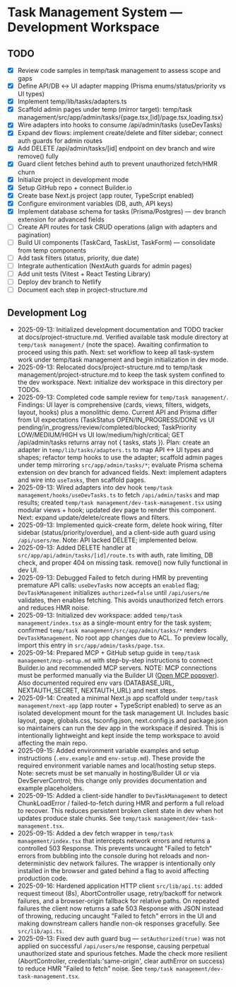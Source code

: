 # Task Management System — Development Workspace

## TODO
- [x] Review code samples in temp/task management to assess scope and gaps
- [x] Define API/DB ↔ UI adapter mapping (Prisma enums/status/priority vs UI types)
- [x] Implement temp/lib/tasks/adapters.ts
- [x] Scaffold admin pages under temp (mirror target): temp/task management/src/app/admin/tasks/{page.tsx,[id]/page.tsx,loading.tsx}
- [x] Wire adapters into hooks to consume /api/admin/tasks (useDevTasks)
- [x] Expand dev flows: implement create/delete and filter sidebar; connect auth guards for admin routes
- [x] Add DELETE /api/admin/tasks/[id] endpoint on dev branch and wire remove() fully
- [x] Guard client fetches behind auth to prevent unauthorized fetch/HMR churn
- [x] Initialize project in development mode
- [x] Setup GitHub repo + connect Builder.io
- [x] Create base Next.js project (app router, TypeScript enabled)
- [x] Configure environment variables (DB, auth, API keys)
- [x] Implement database schema for tasks (Prisma/Postgres) — dev branch extension for advanced fields
- [ ] Create API routes for task CRUD operations (align with adapters and pagination)
- [ ] Build UI components (TaskCard, TaskList, TaskForm) — consolidate from temp components
- [ ] Add task filters (status, priority, due date)
- [ ] Integrate authentication (NextAuth guards for admin pages)
- [ ] Add unit tests (Vitest + React Testing Library)
- [ ] Deploy dev branch to Netlify
- [ ] Document each step in project-structure.md

## Development Log
- 2025-09-13: Initialized development documentation and TODO tracker at docs/project-structure.md. Verified available task module directory at `temp/task management/` (note the space). Awaiting confirmation to proceed using this path. Next: set workflow to keep all task-system work under temp/task management and begin initialization in dev mode.
- 2025-09-13: Relocated docs/project-structure.md to temp/task management/project-structure.md to keep the task system confined to the dev workspace. Next: initialize dev workspace in this directory per TODOs.
- 2025-09-13: Completed code sample review for `temp/task management/`. Findings: UI layer is comprehensive (cards, views, filters, widgets, layout, hooks) plus a monolithic demo. Current API and Prisma differ from UI expectations (TaskStatus OPEN/IN_PROGRESS/DONE vs UI pending/in_progress/review/completed/blocked; TaskPriority LOW/MEDIUM/HIGH vs UI low/medium/high/critical; GET /api/admin/tasks returns array not { tasks, stats }). Plan: create an adapter in `temp/lib/tasks/adapters.ts` to map API <-> UI types and shapes; refactor temp hooks to use the adapter; scaffold admin pages under temp mirroring `src/app/admin/tasks/*`; evaluate Prisma schema extension on dev branch for advanced fields. Next: implement adapters and wire into `useTasks`, then scaffold pages.
- 2025-09-13: Wired adapters into dev hook `temp/task management/hooks/useDevTasks.ts` to fetch `/api/admin/tasks` and map results; created `temp/task management/dev-task-management.tsx` using modular views + hook; updated dev page to render this component. Next: expand update/delete/create flows and filters.
- 2025-09-13: Implemented quick-create form, delete hook wiring, filter sidebar (status/priority/overdue), and a client-side auth guard using `/api/users/me`. Note: API lacked DELETE; implemented below.
- 2025-09-13: Added DELETE handler at `src/app/api/admin/tasks/[id]/route.ts` with auth, rate limiting, DB check, and proper 404 on missing task. remove() now fully functional in dev UI.
- 2025-09-13: Debugged Failed to fetch during HMR by preventing premature API calls: `useDevTasks` now accepts an `enabled` flag; `DevTaskManagement` initializes `authorized=false` until `/api/users/me` validates, then enables fetching. This avoids unauthorized fetch errors and reduces HMR noise.
- 2025-09-13: Initialized dev workspace: added `temp/task management/index.tsx` as a single-mount entry for the task system; confirmed `temp/task management/src/app/admin/tasks/*` renders `DevTaskManagement`. No root app changes due to ACL. To preview locally, import this entry in `src/app/admin/tasks/page.tsx`.
- 2025-09-14: Prepared MCP + GitHub setup guide in `temp/task management/mcp-setup.md` with step-by-step instructions to connect Builder.io and recommended MCP servers. NOTE: MCP connections must be performed manually via the Builder UI ([Open MCP popover](#open-mcp-popover)). Also documented required env vars (DATABASE_URL, NEXTAUTH_SECRET, NEXTAUTH_URL) and next steps.
- 2025-09-14: Created a minimal Next.js app scaffold under `temp/task management/next-app` (app router + TypeScript enabled) to serve as an isolated development mount for the task management UI. Includes basic layout, page, globals.css, tsconfig.json, next.config.js and package.json so maintainers can run the dev app in the workspace if desired. This is intentionally lightweight and kept inside the temp workspace to avoid affecting the main repo.
- 2025-09-15: Added environment variable examples and setup instructions (`.env.example` and `env-setup.md`). These provide the required environment variable names and local/hosting setup steps. Note: secrets must be set manually in hosting/Builder UI or via DevServerControl; this change only provides documentation and example placeholders.
- 2025-09-15: Added a client-side handler to `DevTaskManagement` to detect ChunkLoadError / failed-to-fetch during HMR and perform a full reload to recover. This reduces persistent broken client state in dev when hot updates produce stale chunks. See `temp/task management/dev-task-management.tsx`.
- 2025-09-15: Added a dev fetch wrapper in `temp/task management/index.tsx` that intercepts network errors and returns a controlled 503 Response. This prevents uncaught "Failed to fetch" errors from bubbling into the console during hot reloads and non-deterministic dev network failures. The wrapper is intentionally only installed in the browser and gated behind a flag to avoid affecting production code.
- 2025-09-16: Hardened application HTTP client `src/lib/api.ts`: added request timeout (8s), AbortController usage, retry/backoff for network failures, and a browser-origin fallback for relative paths. On repeated failures the client now returns a safe 503 Response with JSON instead of throwing, reducing uncaught "Failed to fetch" errors in the UI and making downstream callers handle non-ok responses gracefully. See `src/lib/api.ts`.
- 2025-09-13: Fixed dev auth guard bug — `setAuthorized(true)` was not applied on successful `/api/users/me` response, causing perpetual unauthorized state and spurious fetches. Made the check more resilient (AbortController, credentials:'same-origin', clear authError on success) to reduce HMR "Failed to fetch" noise. See `temp/task management/dev-task-management.tsx`.
